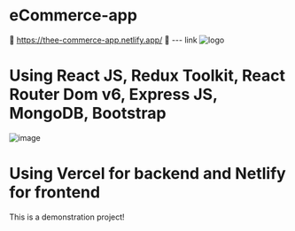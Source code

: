 # eCommerce-app
🌴 https://thee-commerce-app.netlify.app/ 🌴 --- link 
![logo](https://github.com/TheCodePassion/eCommerce-app/assets/133754950/e7d2ac68-61ab-4b84-88b5-57cb52cc66a4)

# Using React JS, Redux Toolkit, React Router Dom v6, Express JS, MongoDB, Bootstrap 
![image](https://github.com/TheCodePassion/eCommerce-app/assets/133754950/a7787b39-052a-472f-99e3-4b62461a278e)


# Using Vercel for backend and Netlify for frontend 
This is a demonstration project! 
